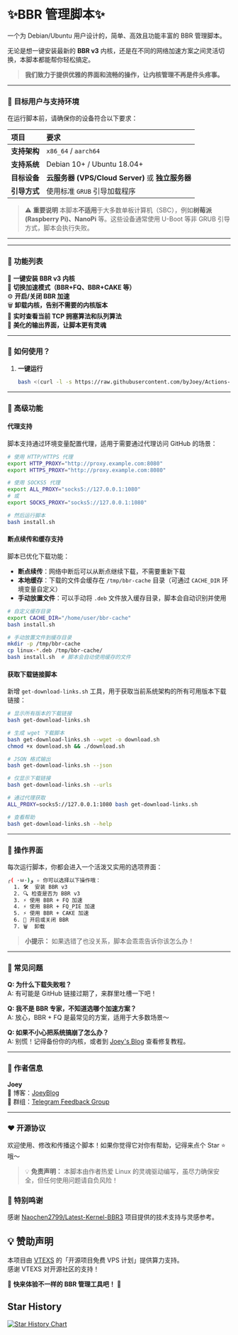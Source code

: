 # ✨BBR 管理脚本✨  

一个为 Debian/Ubuntu 用户设计的，简单、高效且功能丰富的 BBR 管理脚本。

无论是想一键安装最新的 **BBR v3** 内核，还是在不同的网络加速方案之间灵活切换，本脚本都能帮你轻松搞定。

> **我们致力于提供优雅的界面和流畅的操作，让内核管理不再是件头疼事。**

---

### 🎯 **目标用户与支持环境**

在运行脚本前，请确保你的设备符合以下要求：

| 项目 | 要求 |
| :--- | :--- |
| **支持架构** | `x86_64` / `aarch64` |
| **支持系统** | Debian 10+ / Ubuntu 18.04+ |
| **目标设备** | **云服务器 (VPS/Cloud Server)** 或 **独立服务器** |
| **引导方式** | 使用标准 `GRUB` 引导加载程序 |

> ⚠️ **重要说明**
> 本脚本**不适用**于大多数单板计算机（SBC），例如**树莓派 (Raspberry Pi)、NanoPi** 等。这些设备通常使用 U-Boot 等非 GRUB 引导方式，脚本会执行失败。

---

---

### 🌟 功能列表  

👑 **一键安装 BBR v3 内核**  
🍰 **切换加速模式（BBR+FQ、BBR+CAKE 等）**  
⚙️ **开启/关闭 BBR 加速**  
🗑️ **卸载内核，告别不需要的内核版本**  
👀 **实时查看当前 TCP 拥塞算法和队列算法**  
🎨 **美化的输出界面，让脚本更有灵魂**  

---

### 🚀 如何使用？

1. **一键运行**  
   ```bash
   bash <(curl -l -s https://raw.githubusercontent.com/byJoey/Actions-bbr-v3/refs/heads/main/install.sh)
   ```

---

### 🔧 高级功能

#### 代理支持

脚本支持通过环境变量配置代理，适用于需要通过代理访问 GitHub 的场景：

```bash
# 使用 HTTP/HTTPS 代理
export HTTP_PROXY="http://proxy.example.com:8080"
export HTTPS_PROXY="http://proxy.example.com:8080"

# 使用 SOCKS5 代理
export ALL_PROXY="socks5://127.0.0.1:1080"
# 或
export SOCKS_PROXY="socks5://127.0.0.1:1080"

# 然后运行脚本
bash install.sh
```

#### 断点续传和缓存支持

脚本已优化下载功能：
- **断点续传**：网络中断后可以从断点继续下载，不需要重新下载
- **本地缓存**：下载的文件会缓存在 `/tmp/bbr-cache` 目录（可通过 `CACHE_DIR` 环境变量自定义）
- **手动放置文件**：可以手动将 `.deb` 文件放入缓存目录，脚本会自动识别并使用

```bash
# 自定义缓存目录
export CACHE_DIR="/home/user/bbr-cache"
bash install.sh

# 手动放置文件到缓存目录
mkdir -p /tmp/bbr-cache
cp linux-*.deb /tmp/bbr-cache/
bash install.sh  # 脚本会自动使用缓存的文件
```

#### 获取下载链接脚本

新增 `get-download-links.sh` 工具，用于获取当前系统架构的所有可用版本下载链接：

```bash
# 显示所有版本的下载链接
bash get-download-links.sh

# 生成 wget 下载脚本
bash get-download-links.sh --wget -o download.sh
chmod +x download.sh && ./download.sh

# JSON 格式输出
bash get-download-links.sh --json

# 仅显示下载链接
bash get-download-links.sh --urls

# 通过代理获取
ALL_PROXY=socks5://127.0.0.1:1080 bash get-download-links.sh

# 查看帮助
bash get-download-links.sh --help
```

---

### 🌟 操作界面  

每次运行脚本，你都会进入一个活泼又实用的选项界面：

```bash
╭( ･ㅂ･)و ✧ 你可以选择以下操作哦：
  1. 🛠️  安装 BBR v3
  2. 🔍 检查是否为 BBR v3
  3. ⚡ 使用 BBR + FQ 加速
  4. ⚡ 使用 BBR + FQ_PIE 加速
  5. ⚡ 使用 BBR + CAKE 加速
  6. 🔧 开启或关闭 BBR
  7. 🗑️  卸载
```

> **小提示：** 如果选错了也没关系，脚本会乖乖告诉你该怎么办！  

---

### 🌟 常见问题  

**Q: 为什么下载失败啦？**  
A: 有可能是 GitHub 链接过期了，来群里吐槽一下吧！  

**Q: 我不是 BBR 专家，不知道选哪个加速方案？**  
A: 放心，BBR + FQ 是最常见的方案，适用于大多数场景～  

**Q: 如果不小心把系统搞崩了怎么办？**  
A: 别慌！记得备份你的内核，或者到 [Joey's Blog](https://joeyblog.net) 查看修复教程。

---

### 🌈 作者信息  

**Joey**  
📖 博客：[JoeyBlog](https://joeyblog.net)  
💬 群组：[Telegram Feedback Group](https://t.me/+ft-zI76oovgwNmRh)

---

### ❤️ 开源协议  

欢迎使用、修改和传播这个脚本！如果你觉得它对你有帮助，记得来点个 Star ⭐ 哦～  

> 💡 **免责声明：** 本脚本由作者热爱 Linux 的灵魂驱动编写，虽尽力确保安全，但任何使用问题请自负风险！
### 🌟 特别鸣谢  
感谢 [Naochen2799/Latest-Kernel-BBR3](https://github.com/Naochen2799/Latest-Kernel-BBR3) 项目提供的技术支持与灵感参考。  
## 💡 赞助声明

本项目由 [VTEXS](https://console.vtexs.com/?affid=1513) 的「开源项目免费 VPS 计划」提供算力支持。  
感谢 VTEXS 对开源社区的支持！


🎉 **快来体验不一样的 BBR 管理工具吧！** 🎉  
## Star History

<a href="https://star-history.com/#byJoey/Actions-bbr-v3&Timeline">
 <picture>
   <source media="(prefers-color-scheme: dark)" srcset="https://api.star-history.com/svg?repos=byJoey/Actions-bbr-v3&type=Timeline&theme=dark" />
   <source media="(prefers-color-scheme: light)" srcset="https://api.star-history.com/svg?repos=byJoey/Actions-bbr-v3&type=Timeline" />
   <img alt="Star History Chart" src="https://api.star-history.com/svg?repos=byJoey/Actions-bbr-v3&type=Timeline" />
 </picture>
</a>
